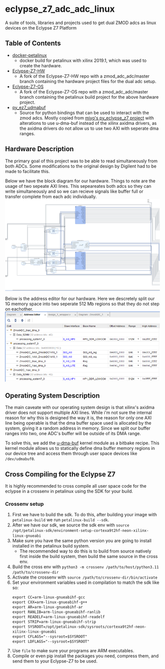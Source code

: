 # eclypse_z7_adc_adc_linux
A suite of tools, libraries and projects used to get dual ZMOD adcs as linux devices on the Eclypse Z7 Platform


## Table of Contents
- [docker-petalinux](#docker-petalinux)
    - docker build for petalinux with xilinx 2019.1, which was used to create the hardware.
- [Eclypse-Z7-HW](#eclypse-z7-hw)
    - A fork of the Eclypse-Z7-HW repo with a zmod_adc_adc/master branch containing the hardware project files for the dual adc setup.
- [Eclypse-Z7-OS](#eclypse-z7-os)
    - A fork of the Eclypse-Z7-OS repo with a zmod_adc_adc/master branch containing the petalinux build project for the above hardware project.
- [py_ez7_udmabuf](#py-ez7-udmabuf)
    - Source for python bindings that can be used to interact with the zmod adcs. Mostly copied from [miyo's py_eclypse_z7 project](https://github.com/miyo/py_eclypse_z7/tree/main) with alterations to use u-dma-buf instead of the xilinx axidma drivers, as the axidma drivers do not allow us to use two AXI with seperate dma ranges.

## Hardware Description
 The primary goal of this project was to be able to read simultaneously from both ADCs. Some modifications to the original design by Digilent had to be made to facilitate this. 

Below we have the block diagram for our hardware. Things to note are the usage of two sepeate AXI lines. This sepeareates both adcs so they can write simultaneously and so we can recieve signals like buffer full or transfer complete from each adc individually.
![Block Diagram](res/block_diagram.png)

Below is the address editor for our hardware. Here we descretely split our 1G memory space into two seperate 512 Mb regions so that they do not step on eachother.
![Address Editor](res/address_editor.png)

## Operating System Description
The main caveate with our operating system design is that xilinx's axidma driver does not support multiple AXI lines. While i'm not sure the internal reason for why this is designed the way it is, the reason for only one AXI line being operable is that the dma buffer space used is allocated by the system, giving it a random address in memory. Since we split our buffer ranges into two, one ADC's buffer will be outside of its DMA range. 

To solve this, we add the [u-dma-buf](https://github.com/ikwzm/udmabuf) kernel module as a bitbake recipe. This kernel module allows us to statically define dma buffer memory regions in our device tree and access them through user space devices like `/dev/udmabuf0`.

## Cross Compiling for the Eclypse Z7
It is highly recommended to cross compile all user space code for the eclypse in a crossenv in petalinux using the SDK for your build.

### Crossenv setup
1. First we have to build the sdk. To do this, after building your image with `petalinux-build` we run `petalinux-build --sdk`.
2. After we have our sdk, we source the sdk env with `source /opt/petalinux-sdk/environment-setup-cortexa9t2hf-neon-xilinx-linux-gnueabi`
3. Make sure you have the same python version you are going to install installed in the petalinux build system. 
    - The recommended way to do this is to build from source natively first inside the build system, then build the same source in the cross env.
4. Build the cross env with `python3 -m crossenv /path/to/host/python3.11 /path/to/crossenv-dir`
5. Activate the crossenv with `source /path/to/crossenv-dir/bin/activate`
6. Set your environment variables used in compilation to match the sdk like so:
    ```
    export CC=arm-linux-gnueabihf-gcc
    export CXX=arm-linux-gnueabihf-g++
    export AR=arm-linux-gnueabihf-ar
    export RANLIB=arm-linux-gnueabihf-ranlib
    export READELF=arm-linux-gnueabihf-readelf
    export STRIP=arm-linux-gnueabihf-strip
    export SYSROOT=/opt/petalinux-sdk/sysroots/cortexa9t2hf-neon-xilinx-linux-gnueabi
    export CFLAGS="--sysroot=$SYSROOT"
    export LDFLAGS="--sysroot=$SYSROOT"
    ```
7. Use `file` to make sure your programs are ARM executables.
8. Compile or even pip install the packages you need, compress them, and send them to your Eclypse-Z7 to be used.

